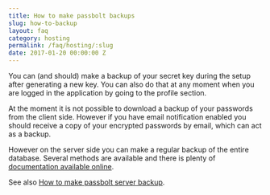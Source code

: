 ```yaml
---
title: How to make passbolt backups
slug: how-to-backup
layout: faq
category: hosting
permalink: /faq/hosting/:slug
date: 2017-01-20 00:00:00 Z
---
```

You can (and should) make a backup of your secret key during the setup after generating a new key. 
You can also do that at any moment when you are logged in the application by going to the profile section.

At the moment it is not possible to download a backup of your passwords from the client side. However if you 
have email notification enabled you should receive a copy of your encrypted passwords by email, which can act as 
a backup.

However on the server side you can make a regular backup of the entire database. Several methods are available 
and there is plenty of [documentation available online](http://dev.mysql.com/doc/refman/5.7/en/backup-methods.html).

See also [How to make passbolt server backup](/hosting/backup).
